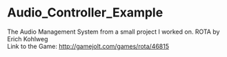 # Audio_Controller_Example
The Audio Management System from a small project I worked on.
ROTA by Erich Kohlweg
<br>
Link to the Game: http://gamejolt.com/games/rota/46815

